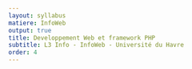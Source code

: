 ```yaml
---
layout: syllabus
matiere: InfoWeb
output: true
title: Developpement Web et framework PHP
subtitle: L3 Info - InfoWeb - Université du Havre
order: 4
---
```


